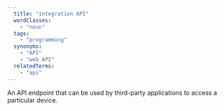 ```yaml
---
  title: "integration API"
  wordClasses:
    - "noun"
  tags:
    - "programming"
  synonyms:
    - "API"
    - "web API"
  relatedTerms:
    - "api"
---
```

An API endpoint that can be used by third-party applications to access a particular device.
